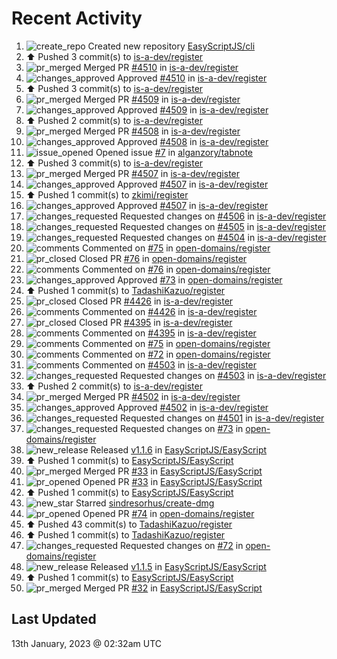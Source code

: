 # Recent Activity

<!--RECENT_ACTIVITY:start-->
1. ![create_repo](https://cdn.jsdelivr.net/gh/Readme-Workflows/Readme-Icons@main/icons/octicons/Repository.svg) Created new repository [EasyScriptJS/cli](https://github.com/EasyScriptJS/cli)<br>
2. ⬆️ Pushed 3 commit(s) to [is-a-dev/register](https://github.com/is-a-dev/register)<br>
3. ![pr_merged](https://cdn.jsdelivr.net/gh/Readme-Workflows/Readme-Icons@main/icons/octicons/PullRequestMerged.svg) Merged PR [#4510](https://github.com/is-a-dev/register/pull/4510) in [is-a-dev/register](https://github.com/is-a-dev/register)<br>
4. ![changes_approved](https://cdn.jsdelivr.net/gh/Readme-Workflows/Readme-Icons@main/icons/octicons/ApprovedChanges.svg) Approved [#4510](https://github.com/is-a-dev/register/pull/4510#pullrequestreview-1246791825) in [is-a-dev/register](https://github.com/is-a-dev/register)<br>
5. ⬆️ Pushed 3 commit(s) to [is-a-dev/register](https://github.com/is-a-dev/register)<br>
6. ![pr_merged](https://cdn.jsdelivr.net/gh/Readme-Workflows/Readme-Icons@main/icons/octicons/PullRequestMerged.svg) Merged PR [#4509](https://github.com/is-a-dev/register/pull/4509) in [is-a-dev/register](https://github.com/is-a-dev/register)<br>
7. ![changes_approved](https://cdn.jsdelivr.net/gh/Readme-Workflows/Readme-Icons@main/icons/octicons/ApprovedChanges.svg) Approved [#4509](https://github.com/is-a-dev/register/pull/4509#pullrequestreview-1246788888) in [is-a-dev/register](https://github.com/is-a-dev/register)<br>
8. ⬆️ Pushed 2 commit(s) to [is-a-dev/register](https://github.com/is-a-dev/register)<br>
9. ![pr_merged](https://cdn.jsdelivr.net/gh/Readme-Workflows/Readme-Icons@main/icons/octicons/PullRequestMerged.svg) Merged PR [#4508](https://github.com/is-a-dev/register/pull/4508) in [is-a-dev/register](https://github.com/is-a-dev/register)<br>
10. ![changes_approved](https://cdn.jsdelivr.net/gh/Readme-Workflows/Readme-Icons@main/icons/octicons/ApprovedChanges.svg) Approved [#4508](https://github.com/is-a-dev/register/pull/4508#pullrequestreview-1246785069) in [is-a-dev/register](https://github.com/is-a-dev/register)<br>
11. ![issue_opened](https://cdn.jsdelivr.net/gh/Readme-Workflows/Readme-Icons@main/icons/octicons/IssueOpened.svg) Opened issue [#7](https://github.com/alganzory/tabnote/issues/7) in [alganzory/tabnote](https://github.com/alganzory/tabnote)<br>
12. ⬆️ Pushed 3 commit(s) to [is-a-dev/register](https://github.com/is-a-dev/register)<br>
13. ![pr_merged](https://cdn.jsdelivr.net/gh/Readme-Workflows/Readme-Icons@main/icons/octicons/PullRequestMerged.svg) Merged PR [#4507](https://github.com/is-a-dev/register/pull/4507) in [is-a-dev/register](https://github.com/is-a-dev/register)<br>
14. ![changes_approved](https://cdn.jsdelivr.net/gh/Readme-Workflows/Readme-Icons@main/icons/octicons/ApprovedChanges.svg) Approved [#4507](https://github.com/is-a-dev/register/pull/4507#pullrequestreview-1246750284) in [is-a-dev/register](https://github.com/is-a-dev/register)<br>
15. ⬆️ Pushed 1 commit(s) to [zkimi/register](https://github.com/zkimi/register)<br>
16. ![changes_approved](https://cdn.jsdelivr.net/gh/Readme-Workflows/Readme-Icons@main/icons/octicons/ApprovedChanges.svg) Approved [#4507](https://github.com/is-a-dev/register/pull/4507#pullrequestreview-1246749604) in [is-a-dev/register](https://github.com/is-a-dev/register)<br>
17. ![changes_requested](https://cdn.jsdelivr.net/gh/Readme-Workflows/Readme-Icons@main/icons/octicons/RequestedChanges.svg) Requested changes on [#4506](https://github.com/is-a-dev/register/pull/4506#pullrequestreview-1246749040) in [is-a-dev/register](https://github.com/is-a-dev/register)<br>
18. ![changes_requested](https://cdn.jsdelivr.net/gh/Readme-Workflows/Readme-Icons@main/icons/octicons/RequestedChanges.svg) Requested changes on [#4505](https://github.com/is-a-dev/register/pull/4505#pullrequestreview-1246748437) in [is-a-dev/register](https://github.com/is-a-dev/register)<br>
19. ![changes_requested](https://cdn.jsdelivr.net/gh/Readme-Workflows/Readme-Icons@main/icons/octicons/RequestedChanges.svg) Requested changes on [#4504](https://github.com/is-a-dev/register/pull/4504#pullrequestreview-1246747761) in [is-a-dev/register](https://github.com/is-a-dev/register)<br>
20. ![comments](https://cdn.jsdelivr.net/gh/Readme-Workflows/Readme-Icons@main/icons/octicons/Comment.svg) Commented on [#75](https://github.com/open-domains/register/issues/75#issuecomment-1381137859) in [open-domains/register](https://github.com/open-domains/register)<br>
21. ![pr_closed](https://cdn.jsdelivr.net/gh/Readme-Workflows/Readme-Icons@main/icons/octicons/PullRequestClosed.svg) Closed PR [#76](https://github.com/open-domains/register/pull/76) in [open-domains/register](https://github.com/open-domains/register)<br>
22. ![comments](https://cdn.jsdelivr.net/gh/Readme-Workflows/Readme-Icons@main/icons/octicons/Comment.svg) Commented on [#76](https://github.com/open-domains/register/pull/76#issuecomment-1381136790) in [open-domains/register](https://github.com/open-domains/register)<br>
23. ![changes_approved](https://cdn.jsdelivr.net/gh/Readme-Workflows/Readme-Icons@main/icons/octicons/ApprovedChanges.svg) Approved [#73](https://github.com/open-domains/register/pull/73#pullrequestreview-1246746203) in [open-domains/register](https://github.com/open-domains/register)<br>
24. ⬆️ Pushed 1 commit(s) to [TadashiKazuo/register](https://github.com/TadashiKazuo/register)<br>
25. ![pr_closed](https://cdn.jsdelivr.net/gh/Readme-Workflows/Readme-Icons@main/icons/octicons/PullRequestClosed.svg) Closed PR [#4426](https://github.com/is-a-dev/register/pull/4426) in [is-a-dev/register](https://github.com/is-a-dev/register)<br>
26. ![comments](https://cdn.jsdelivr.net/gh/Readme-Workflows/Readme-Icons@main/icons/octicons/Comment.svg) Commented on [#4426](https://github.com/is-a-dev/register/pull/4426#issuecomment-1380383969) in [is-a-dev/register](https://github.com/is-a-dev/register)<br>
27. ![pr_closed](https://cdn.jsdelivr.net/gh/Readme-Workflows/Readme-Icons@main/icons/octicons/PullRequestClosed.svg) Closed PR [#4395](https://github.com/is-a-dev/register/pull/4395) in [is-a-dev/register](https://github.com/is-a-dev/register)<br>
28. ![comments](https://cdn.jsdelivr.net/gh/Readme-Workflows/Readme-Icons@main/icons/octicons/Comment.svg) Commented on [#4395](https://github.com/is-a-dev/register/pull/4395#issuecomment-1380383002) in [is-a-dev/register](https://github.com/is-a-dev/register)<br>
29. ![comments](https://cdn.jsdelivr.net/gh/Readme-Workflows/Readme-Icons@main/icons/octicons/Comment.svg) Commented on [#75](https://github.com/open-domains/register/issues/75#issuecomment-1380379063) in [open-domains/register](https://github.com/open-domains/register)<br>
30. ![comments](https://cdn.jsdelivr.net/gh/Readme-Workflows/Readme-Icons@main/icons/octicons/Comment.svg) Commented on [#72](https://github.com/open-domains/register/pull/72#issuecomment-1380377899) in [open-domains/register](https://github.com/open-domains/register)<br>
31. ![comments](https://cdn.jsdelivr.net/gh/Readme-Workflows/Readme-Icons@main/icons/octicons/Comment.svg) Commented on [#4503](https://github.com/is-a-dev/register/pull/4503#discussion_r1068137304) in [is-a-dev/register](https://github.com/is-a-dev/register)<br>
32. ![changes_requested](https://cdn.jsdelivr.net/gh/Readme-Workflows/Readme-Icons@main/icons/octicons/RequestedChanges.svg) Requested changes on [#4503](https://github.com/is-a-dev/register/pull/4503#pullrequestreview-1245625760) in [is-a-dev/register](https://github.com/is-a-dev/register)<br>
33. ⬆️ Pushed 2 commit(s) to [is-a-dev/register](https://github.com/is-a-dev/register)<br>
34. ![pr_merged](https://cdn.jsdelivr.net/gh/Readme-Workflows/Readme-Icons@main/icons/octicons/PullRequestMerged.svg) Merged PR [#4502](https://github.com/is-a-dev/register/pull/4502) in [is-a-dev/register](https://github.com/is-a-dev/register)<br>
35. ![changes_approved](https://cdn.jsdelivr.net/gh/Readme-Workflows/Readme-Icons@main/icons/octicons/ApprovedChanges.svg) Approved [#4502](https://github.com/is-a-dev/register/pull/4502#pullrequestreview-1245573541) in [is-a-dev/register](https://github.com/is-a-dev/register)<br>
36. ![changes_requested](https://cdn.jsdelivr.net/gh/Readme-Workflows/Readme-Icons@main/icons/octicons/RequestedChanges.svg) Requested changes on [#4501](https://github.com/is-a-dev/register/pull/4501#pullrequestreview-1245571825) in [is-a-dev/register](https://github.com/is-a-dev/register)<br>
37. ![changes_requested](https://cdn.jsdelivr.net/gh/Readme-Workflows/Readme-Icons@main/icons/octicons/RequestedChanges.svg) Requested changes on [#73](https://github.com/open-domains/register/pull/73#pullrequestreview-1245569952) in [open-domains/register](https://github.com/open-domains/register)<br>
38. ![new_release](https://cdn.jsdelivr.net/gh/Readme-Workflows/Readme-Icons@main/icons/octicons/Release.svg) Released [v1.1.6](https://github.com/EasyScriptJS/EasyScript/releases/tag/v1.1.6) in [EasyScriptJS/EasyScript](https://github.com/EasyScriptJS/EasyScript)<br>
39. ⬆️ Pushed 1 commit(s) to [EasyScriptJS/EasyScript](https://github.com/EasyScriptJS/EasyScript)<br>
40. ![pr_merged](https://cdn.jsdelivr.net/gh/Readme-Workflows/Readme-Icons@main/icons/octicons/PullRequestMerged.svg) Merged PR [#33](https://github.com/EasyScriptJS/EasyScript/pull/33) in [EasyScriptJS/EasyScript](https://github.com/EasyScriptJS/EasyScript)<br>
41. ![pr_opened](https://cdn.jsdelivr.net/gh/Readme-Workflows/Readme-Icons@main/icons/octicons/PullRequestOpened.svg) Opened PR [#33](https://github.com/EasyScriptJS/EasyScript/pull/33) in [EasyScriptJS/EasyScript](https://github.com/EasyScriptJS/EasyScript)<br>
42. ⬆️ Pushed 1 commit(s) to [EasyScriptJS/EasyScript](https://github.com/EasyScriptJS/EasyScript)<br>
43. ![new_star](https://cdn.jsdelivr.net/gh/Readme-Workflows/Readme-Icons@main/icons/octicons/StarredRepositoryYellow.svg) Starred [sindresorhus/create-dmg](https://github.com/sindresorhus/create-dmg)<br>
44. ![pr_opened](https://cdn.jsdelivr.net/gh/Readme-Workflows/Readme-Icons@main/icons/octicons/PullRequestOpened.svg) Opened PR [#74](https://github.com/open-domains/register/pull/74) in [open-domains/register](https://github.com/open-domains/register)<br>
45. ⬆️ Pushed 43 commit(s) to [TadashiKazuo/register](https://github.com/TadashiKazuo/register)<br>
46. ⬆️ Pushed 1 commit(s) to [TadashiKazuo/register](https://github.com/TadashiKazuo/register)<br>
47. ![changes_requested](https://cdn.jsdelivr.net/gh/Readme-Workflows/Readme-Icons@main/icons/octicons/RequestedChanges.svg) Requested changes on [#72](https://github.com/open-domains/register/pull/72#pullrequestreview-1245125911) in [open-domains/register](https://github.com/open-domains/register)<br>
48. ![new_release](https://cdn.jsdelivr.net/gh/Readme-Workflows/Readme-Icons@main/icons/octicons/Release.svg) Released [v1.1.5](https://github.com/EasyScriptJS/EasyScript/releases/tag/v1.1.5) in [EasyScriptJS/EasyScript](https://github.com/EasyScriptJS/EasyScript)<br>
49. ⬆️ Pushed 1 commit(s) to [EasyScriptJS/EasyScript](https://github.com/EasyScriptJS/EasyScript)<br>
50. ![pr_merged](https://cdn.jsdelivr.net/gh/Readme-Workflows/Readme-Icons@main/icons/octicons/PullRequestMerged.svg) Merged PR [#32](https://github.com/EasyScriptJS/EasyScript/pull/32) in [EasyScriptJS/EasyScript](https://github.com/EasyScriptJS/EasyScript)<br>
<!--RECENT_ACTIVITY:end-->

## Last Updated
<!--RECENT_ACTIVITY:last_update-->
13th January, 2023 @ 02:32am UTC
<!--RECENT_ACTIVITY:last_update_end-->
